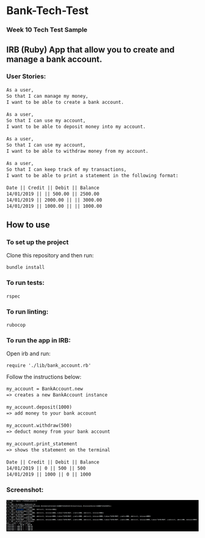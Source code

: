 # Bank-Tech-Test

### Week 10 Tech Test Sample

## IRB (Ruby) App that allow you to create and manage a bank account.

### User Stories:
```
As a user,
So that I can manage my money,
I want to be able to create a bank account.

As a user,
So that I can use my account,
I want to be able to deposit money into my account.

As a user,
So that I can use my account,
I want to be able to withdraw money from my account.

As a user,
So that I can keep track of my transactions,
I want to be able to print a statement in the following format:

Date || Credit || Debit || Balance
14/01/2019 || || 500.00 || 2500.00
14/01/2019 || 2000.00 || || 3000.00
14/01/2019 || 1000.00 || || 1000.00
```

## How to use

 ### To set up the project

 Clone this repository and then run:

 ```
 bundle install
 ```
 ### To run tests:
 
 ```
 rspec
 ```
 
 ### To run linting:
 
 ```
 rubocop
 ```
 
 ### To run the app in IRB:
 Open irb and run:
 ```
 require './lib/bank_account.rb'
 ```
 Follow the instructions below:
 ```
 my_account = BankAccount.new
 => creates a new BankAccount instance

 my_account.deposit(1000)
 => add money to your bank account

 my_account.withdraw(500)
 => deduct money from your bank account

 my_account.print_statement
 => shows the statement on the terminal
 
 Date || Credit || Debit || Balance
 14/01/2019 || 0 || 500 || 500 
 14/01/2019 || 1000 || 0 || 1000 
 ```
 ### Screenshot:
 
 ![Alt text](/images/screenshot.png?raw=true "Screenshot")
